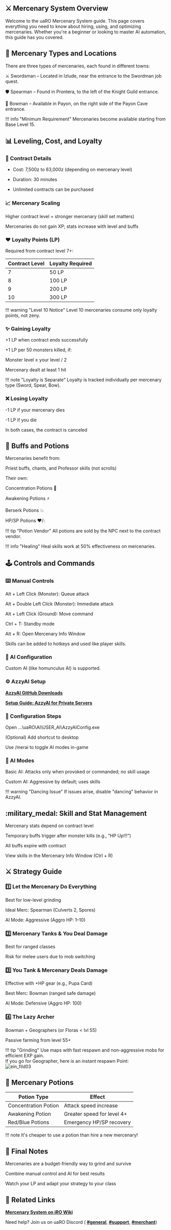 ## :crossed_swords: Mercenary System Overview

Welcome to the uaRO Mercenary System guide. This page covers everything you need to know about hiring, using, and optimizing mercenaries. Whether you're a beginner or looking to master AI automation, this guide has you covered.

## :triangular_flag_on_post: Mercenary Types and Locations

There are three types of mercenaries, each found in different towns:

:crossed_swords: Swordsman – Located in Izlude, near the entrance to the Swordman job quest.

:shield: Spearman – Found in Prontera, to the left of the Knight Guild entrance.

:bow_and_arrow: Bowman – Available in Payon, on the right side of the Payon Cave entrance.

!!! info "Minimum Requirement"
     Mercenaries become available starting from Base Level 15.

## :bar_chart: Leveling, Cost, and Loyalty

### :scroll: Contract Details

- Cost: 7,500z to 63,000z (depending on mercenary level)

- Duration: 30 minutes

- Unlimited contracts can be purchased

### :chart_with_upwards_trend: Mercenary Scaling

Higher contract level = stronger mercenary (skill set matters)

Mercenaries do not gain XP; stats increase with level and buffs

### :heart: Loyalty Points (LP)

Required from contract level 7+:

| Contract Level | Loyalty Required |
|----------------|------------------|
| 7              | 50 LP            |
| 8              | 100 LP           |
| 9              | 200 LP           |
| 10             | 300 LP           |

!!! warning "Level 10 Notice"
     Level 10 mercenaries consume only loyalty points, not zeny.

### :sparkles: Gaining Loyalty

+1 LP when contract ends successfully

+1 LP per 50 monsters killed, if:

Monster level ≥ your level / 2

Mercenary dealt at least 1 hit

!!! note "Loyalty is Separate"
     Loyalty is tracked individually per mercenary type (Sword, Spear, Bow).

### :x: Losing Loyalty

-1 LP if your mercenary dies

-1 LP if you die

In both cases, the contract is canceled

## :test_tube: Buffs and Potions

Mercenaries benefit from:

Priest buffs, chants, and Professor skills (not scrolls)

Their own:

Concentration Potions :dash:

Awakening Potions :zap:

Berserk Potions :boom:

HP/SP Potions :heart:/:droplet:

!!! tip "Potion Vendor"
     All potions are sold by the NPC next to the contract vendor.

!!! info "Healing"
     Heal skills work at 50% effectiveness on mercenaries.

## :joystick: Controls and Commands

### :keyboard: Manual Controls

Alt + Left Click (Monster): Queue attack

Alt + Double Left Click (Monster): Immediate attack

Alt + Left Click (Ground): Move command

Ctrl + T: Standby mode

Alt + R: Open Mercenary Info Window

Skills can be added to hotkeys and used like player skills.

### :robot: AI Configuration

Custom AI (like homunculus AI) is supported.

### :gear: AzzyAI Setup

[**AzzyAI GitHub Downloads**](https://github.com/SpenceKonde/AzzyAI)  

[**Setup Guide: AzzyAI for Private Servers**](https://fazar.net/ragnarok-online-azzyai-private-servers/)  

### :wrench: Configuration Steps

Open ...\uaRO\AI\USER_AI\AzzyAIConfig.exe

(Optional) Add shortcut to desktop

Use /merai to toggle AI modes in-game

### :repeat: AI Modes

Basic AI: Attacks only when provoked or commanded; no skill usage

Custom AI: Aggressive by default; uses skills

!!! warning "Dancing Issue"
     If issues arise, disable "dancing" behavior in AzzyAI.

## :military_medal: Skill and Stat Management

Mercenary stats depend on contract level

Temporary buffs trigger after monster kills (e.g., “HP Up!!!”)

All buffs expire with contract

View skills in the Mercenary Info Window (Ctrl + R)

## :crossed_swords: Strategy Guide

### :one: Let the Mercenary Do Everything

Best for low-level grinding

Ideal Merc: Spearman (Culverts 2, Spores)

AI Mode: Aggressive (Aggro HP: 1–10)

### :two: Mercenary Tanks & You Deal Damage

Best for ranged classes

Risk for melee users due to mob switching

### :three: You Tank & Mercenary Deals Damage

Effective with +HP gear (e.g., Pupa Card)

Best Merc: Bowman (ranged safe damage)

AI Mode: Defensive (Aggro HP: 100)

### :four: The Lazy Archer

Bowman + Geographers (or Floras < lvl 55)

Passive farming from level 55+

!!! tip "Grinding"
     Use maps with fast respawn and non-aggressive mobs for efficient EXP gain.  
     If you go for Geographer, here is an instant respawn Point:  
     ![ein_fild03](img/Begginer-and-Quick-Guide/ein_fild03.png)

## :pill: Mercenary Potions

| Potion Type          | Effect                          |
|----------------------|----------------------------------|
| Concentration Potion | Attack speed increase           |
| Awakening Potion     | Greater speed for level 4+      |
| Red/Blue Potions     | Emergency HP/SP recovery        |

!!! note
     It's cheaper to use a potion than hire a new mercenary!

## :bookmark_tabs: Final Notes

Mercenaries are a budget-friendly way to grind and survive

Combine manual control and AI for best results

Watch your LP and adapt your strategy to your class

## :link: Related Links

[**Mercenary System on iRO Wiki**](https://irowiki.org/classic/Mercenary_System)  
 
Need help? Join us on uaRO Discord ( [**#general**](https://discord.com/channels/702960460168953946/1054186464931479552), [**#support**](https://discord.com/channels/702960460168953946/1056663954895679549), [**#merchant**](https://discord.com/channels/702960460168953946/1134730935573688401))